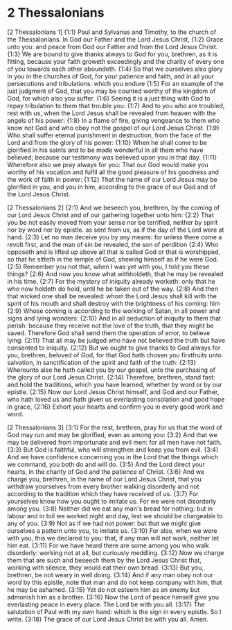 # 2 Thessalonians

[2 Thessalonians 1]
{1:1} Paul and Sylvanus and Timothy, to the church of the Thessalonians. In God our Father and the Lord Jesus Christ,
{1:2} Grace unto you: and peace from God our Father and from the Lord Jesus Christ.
{1:3} We are bound to give thanks always to God for you, brethren, as it is fitting, because your faith groweth exceedingly and the charity of every one of you towards each other aboundeth.
{1:4} So that we ourselves also glory in you in the churches of God, for your patience and faith, and in all your persecutions and tribulations: which you endure
{1:5} For an example of the just judgment of God, that you may be counted worthy of the kingdom of God, for which also you suffer.
{1:6} Seeing it is a just thing with God to repay tribulation to them that trouble you:
{1:7} And to you who are troubled, rest with us, when the Lord Jesus shall be revealed from heaven with the angels of his power:
{1:8} In a flame of fire, giving vengeance to them who know not God and who obey not the gospel of our Lord Jesus Christ.
{1:9} Who shall suffer eternal punishment in destruction, from the face of the Lord and from the glory of his power:
{1:10} When he shall come to be glorified in his saints and to be made wonderful in all them who have believed; because our testimony was believed upon you in that day.
{1:11} Wherefore also we pray always for you: That our God would make you worthy of his vocation and fulfil all the good pleasure of his goodness and the work of faith in power:
{1:12} That the name of our Lord Jesus may be glorified in you, and you in him, according to the grace of our God and of the Lord Jesus Christ.

[2 Thessalonians 2]
{2:1} And we beseech you, brethren, by the coming of our Lord Jesus Christ and of our gathering together unto him:
{2:2} That you be not easily moved from your sense nor be terrified, neither by spirit nor by word nor by epistle. as sent from us, as if the day of the Lord were at hand.
{2:3} Let no man deceive you by any means: for unless there come a revolt first, and the man of sin be revealed, the son of perdition
{2:4} Who opposeth and is lifted up above all that is called God or that is worshipped, so that he sitteth in the temple of God, shewing himself as if he were God.
{2:5} Remember you not that, when I was yet with you, I told you these things?
{2:6} And now you know what withholdeth, that he may be revealed in his time.
{2:7} For the mystery of iniquity already worketh: only that he who now holdeth do hold, until he be taken out of the way.
{2:8} And then that wicked one shall be revealed: whom the Lord Jesus shall kill with the spirit of his mouth and shall destroy with the brightness of his coming: him
{2:9} Whose coming is according to the working of Satan, in all power and signs and lying wonders:
{2:10} And in all seduction of iniquity to them that perish: because they receive not the love of the truth, that they might be saved. Therefore God shall send them the operation of error, to believe lying:
{2:11} That all may be judged who have not believed the truth but have consented to iniquity.
{2:12} But we ought to give thanks to God always for you, brethren, beloved of God, for that God hath chosen you firstfruits unto salvation, in sanctification of the spirit and faith of the truth:
{2:13} Whereunto also he hath called you by our gospel, unto the purchasing of the glory of our Lord Jesus Christ.
{2:14} Therefore, brethren, stand fast: and hold the traditions, which you have learned, whether by word or by our epistle.
{2:15} Now our Lord Jesus Christ himself, and God and our Father, who hath loved us and hath given us everlasting consolation and good hope in grace,
{2:16} Exhort your hearts and confirm you in every good work and word.

[2 Thessalonians 3]
{3:1} For the rest, brethren, pray for us that the word of God may run and may be glorified, even as among you:
{3:2} And that we may be delivered from importunate and evil men: for all men have not faith.
{3:3} But God is faithful, who will strengthen and keep you from evil.
{3:4} And we have confidence concerning you in the Lord that the things which we command, you both do and will do.
{3:5} And the Lord direct your hearts, in the charity of God and the patience of Christ.
{3:6} And we charge you, brethren, in the name of our Lord Jesus Christ, that you withdraw yourselves from every brother walking disorderly and not according to the tradition which they have received of us.
{3:7} For yourselves know how you ought to imitate us. For we were not disorderly among you.
{3:8} Neither did we eat any man's bread for nothing: but in labour and in toil we worked night and day, lest we should be chargeable to any of you.
{3:9} Not as if we had not power: but that we might give ourselves a pattern unto you, to imitate us.
{3:10} For also, when we were with you, this we declared to you: that, if any man will not work, neither let him eat.
{3:11} For we have heard there are some among you who walk disorderly: working not at all, but curiously meddling.
{3:12} Now we charge them that are such and beseech them by the Lord Jesus Christ that, working with silence, they would eat their own bread.
{3:13} But you, brethren, be not weary in well doing.
{3:14} And if any man obey not our word by this epistle, note that man and do not keep company with him, that he may be ashamed.
{3:15} Yet do not esteem him as an enemy but admonish him as a brother.
{3:16} Now the Lord of peace himself give you everlasting peace in every place. The Lord be with you all.
{3:17} The salutation of Paul with my own hand: which is the sign in every epistle. So I write.
{3:18} The grace of our Lord Jesus Christ be with you all. Amen.
